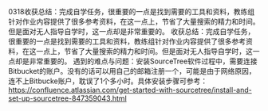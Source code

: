﻿0318收获总结：完成自学任务，很重要的一点是找到需要的工具和资料，教练组针对作业内容提供了很多参考资料，在这一点上，节省了大量搜索的精力和时间。但是面对无人指导自学时，这一点却是非常重要的。
收获总结：完成自学任务，很重要的一点是找到需要的工具和资料，教练组针对作业内容提供了很多参考资料，在这一点上，节省了大量搜索的精力和时间。但是面对无人指导自学时，这一点却是非常重要的。
遇到的难点与问题：安装SourceTree软件过程中，需要连接Bitbucket的账户。没有的话可以用自己的邮箱注册一个，可能是由于网络原因，连不上Bitbucke账户，耽误了1个多小时。具体安装步骤可参考：https://confluence.atlassian.com/get-started-with-sourcetree/install-and-set-up-sourcetree-847359043.html
